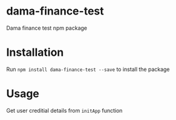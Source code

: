 # dama-finance-test
Dama finance test npm package

# Installation
Run `npm install dama-finance-test --save` to install the package

# Usage
Get user creditial details from `initApp` function
